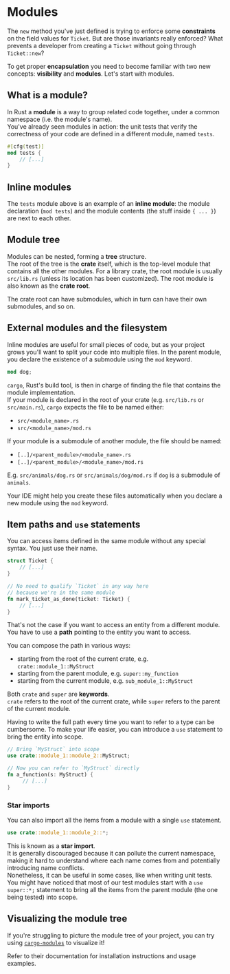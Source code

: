 # Modules

The `new` method you've just defined is trying to enforce some **constraints** on the field values for `Ticket`.
But are those invariants really enforced? What prevents a developer from creating a `Ticket`
without going through `Ticket::new`?

To get proper **encapsulation** you need to become familiar with two new concepts: **visibility** and **modules**.
Let's start with modules.

## What is a module?

In Rust a **module** is a way to group related code together, under a common namespace (i.e. the module's name).\
You've already seen modules in action: the unit tests that verify the correctness of your code are defined in a
different module, named `tests`.

```rust
#[cfg(test)]
mod tests {
    // [...]
}
```

## Inline modules

The `tests` module above is an example of an **inline module**: the module declaration (`mod tests`) and the module
contents (the stuff inside `{ ... }`) are next to each other.

## Module tree

Modules can be nested, forming a **tree** structure.\
The root of the tree is the **crate** itself, which is the top-level module that contains all the other modules.
For a library crate, the root module is usually `src/lib.rs` (unless its location has been customized).
The root module is also known as the **crate root**.

The crate root can have submodules, which in turn can have their own submodules, and so on.

## External modules and the filesystem

Inline modules are useful for small pieces of code, but as your project grows you'll want to split your code into
multiple files. In the parent module, you declare the existence of a submodule using the `mod` keyword.

```rust
mod dog;
```

`cargo`, Rust's build tool, is then in charge of finding the file that contains
the module implementation.\
If your module is declared in the root of your crate (e.g. `src/lib.rs` or `src/main.rs`),
`cargo` expects the file to be named either:

- `src/<module_name>.rs`
- `src/<module_name>/mod.rs`

If your module is a submodule of another module, the file should be named:

- `[..]/<parent_module>/<module_name>.rs`
- `[..]/<parent_module>/<module_name>/mod.rs`

E.g. `src/animals/dog.rs` or `src/animals/dog/mod.rs` if `dog` is a submodule of `animals`.

Your IDE might help you create these files automatically when you declare a new module using the `mod` keyword.

## Item paths and `use` statements

You can access items defined in the same module without any special syntax. You just use their name.

```rust
struct Ticket {
    // [...]
}

// No need to qualify `Ticket` in any way here
// because we're in the same module
fn mark_ticket_as_done(ticket: Ticket) {
    // [...]
}
```

That's not the case if you want to access an entity from a different module.\
You have to use a **path** pointing to the entity you want to access.

You can compose the path in various ways:

- starting from the root of the current crate, e.g. `crate::module_1::MyStruct`
- starting from the parent module, e.g. `super::my_function`
- starting from the current module, e.g. `sub_module_1::MyStruct`

Both `crate` and `super` are **keywords**.\
`crate` refers to the root of the current crate, while `super` refers to the parent of the current module.

Having to write the full path every time you want to refer to a type can be cumbersome.
To make your life easier, you can introduce a `use` statement to bring the entity into scope.

```rust
// Bring `MyStruct` into scope
use crate::module_1::module_2::MyStruct;

// Now you can refer to `MyStruct` directly
fn a_function(s: MyStruct) {
     // [...]
}
```

### Star imports

You can also import all the items from a module with a single `use` statement.

```rust
use crate::module_1::module_2::*;
```

This is known as a **star import**.\
It is generally discouraged because it can pollute the current namespace, making it hard to understand
where each name comes from and potentially introducing name conflicts.\
Nonetheless, it can be useful in some cases, like when writing unit tests. You might have noticed
that most of our test modules start with a `use super::*;` statement to bring all the items from the parent module
(the one being tested) into scope.

## Visualizing the module tree

If you're struggling to picture the module tree of your project, you can try using
[`cargo-modules`](https://crates.io/crates/cargo-modules) to visualize it!

Refer to their documentation for installation instructions and usage examples.
